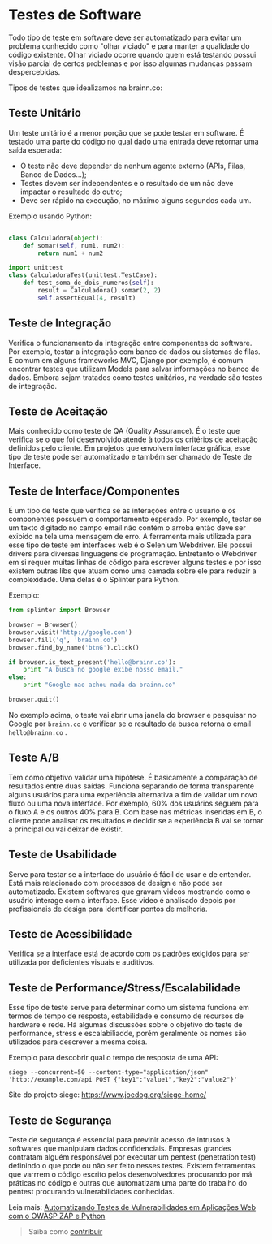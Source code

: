 # Testes de Software

Todo tipo de teste em software deve ser automatizado para evitar um problema conhecido como "olhar viciado" e para manter a qualidade do código existente.
Olhar viciado ocorre quando quem está testando possui visão parcial de certos problemas e por isso algumas mudanças passam despercebidas.

Tipos de testes que idealizamos na brainn.co:

## Teste Unitário

Um teste unitário é a menor porção que se pode testar em software. É testado uma parte do código no qual dado uma entrada deve retornar uma saída esperada:

- O teste não deve depender de nenhum agente externo (APIs, Filas, Banco de Dados...);
- Testes devem ser independentes e o resultado de um não deve impactar o resultado do outro;
- Deve ser rápido na execução, no máximo alguns segundos cada um.

Exemplo usando Python:

```python

class Calculadora(object):
    def somar(self, num1, num2):
        return num1 + num2

import unittest
class CalculadoraTest(unittest.TestCase):
    def test_soma_de_dois_numeros(self):
        result = Calculadora().somar(2, 2)
        self.assertEqual(4, result)
```

## Teste de Integração

Verifica o funcionamento da integração entre componentes do software. Por exemplo, testar a integração com banco de dados ou sistemas de filas.
É comum em alguns frameworks MVC, Django por exemplo, é comum encontrar testes que utilizam Models para salvar informações no banco de dados. Embora sejam tratados como testes unitários, na verdade são testes de integração.

## Teste de Aceitação

Mais conhecido como teste de QA (Quality Assurance). É o teste que verifica se o que foi desenvolvido atende à todos os critérios de aceitação definidos pelo cliente.
Em projetos que envolvem interface gráfica, esse tipo de teste pode ser automatizado e também ser chamado de Teste de Interface.

## Teste de Interface/Componentes

É um tipo de teste que verifica se as interações entre o usuário e os componentes possuem o comportamento esperado. Por exemplo, testar se um texto digitado no campo email não contém o arroba então deve ser exibido na tela uma mensagem de erro.
A ferramenta mais utilizada para esse tipo de teste em interfaces web é o Selenium Webdriver. Ele possui drivers para diversas linguagens de programação. Entretanto o Webdriver em si requer muitas linhas de código para escrever alguns testes e por isso existem outras libs que atuam como uma camada sobre ele para reduzir a complexidade. Uma delas é o Splinter para Python.

Exemplo:

```python
from splinter import Browser

browser = Browser()
browser.visit('http://google.com')
browser.fill('q', 'brainn.co')
browser.find_by_name('btnG').click()

if browser.is_text_present('hello@brainn.co'):
    print "A busca no google exibe nosso email."
else:
    print "Google nao achou nada da brainn.co"

browser.quit()
```

No exemplo acima, o teste vai abrir uma janela do browser e pesquisar no Google por `brainn.co` e verificar se o resultado da busca retorna o email `hello@brainn.co` .

## Teste A/B

Tem como objetivo validar uma hipótese. É basicamente a comparação de resultados entre duas saídas. Funciona separando de forma transparente alguns usuários para uma experiência alternativa a fim de validar um novo fluxo ou uma nova interface.
Por exemplo, 60% dos usuários seguem para o fluxo A e os outros 40% para B. Com base nas métricas inseridas em B, o cliente pode analisar os resultados e decidir se a experiência B vai se tornar a principal ou vai deixar de existir.

## Teste de Usabilidade

Serve para testar se a interface do usuário é fácil de usar e de entender. Está mais relacionado com processos de design e não pode ser automatizado. Existem softwares que gravam videos mostrando como o usuário interage com a interface. Esse video é analisado depois por profissionais de design para identificar pontos de melhoria.

## Teste de Acessibilidade

Verifica se a interface está de acordo com os padrões exigidos para ser utilizada por deficientes visuais e auditivos.

## Teste de Performance/Stress/Escalabilidade

Esse tipo de teste serve para determinar como um sistema funciona em termos de tempo de resposta, estabilidade e consumo de recursos de hardware e rede.
Há algumas discussões sobre o objetivo do teste de performance, stress e escalabiliadde, porém geralmente os nomes são utilizados para descrever a mesma coisa.

Exemplo para descobrir qual o tempo de resposta de uma API:

```shell
siege --concurrent=50 --content-type="application/json" 'http://example.com/api POST {"key1":"value1","key2":"value2"}'
```

Site do projeto siege: https://www.joedog.org/siege-home/

## Teste de Segurança

Teste de segurança é essencial para previnir acesso de intrusos à softwares que manipulam dados confidenciais. Empresas grandes contratam alguém responsável por executar um pentest (penetration test) definindo o que pode ou não ser feito nesses testes.
Existem ferramentas que varrrem o código escrito pelos desenvolvedores procurando por má práticas no código e outras que automatizam uma parte do trabalho do pentest procurando vulnerabilidades conhecidas.

Leia mais: [Automatizando Testes de Vulnerabilidades em Aplicações Web com o OWASP ZAP e Python](https://medium.com/@gustavoh/automatizando-testes-de-vulnerabilidade-em-aplica%C3%A7%C3%B5es-web-com-o-owasp-zap-e-python-fdcdcf78b587)

> Saiba como [contribuir](/CONTRIB.md)
